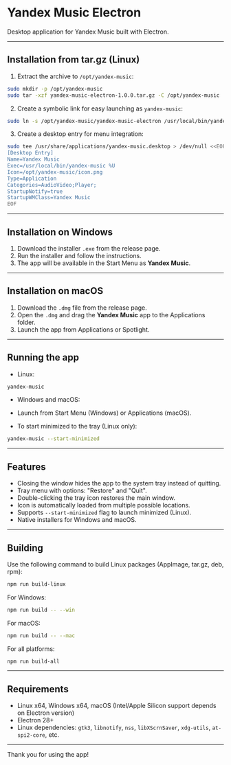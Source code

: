 
# Yandex Music Electron

Desktop application for Yandex Music built with Electron.

---

## Installation from tar.gz (Linux)

1. Extract the archive to `/opt/yandex-music`:

```bash
sudo mkdir -p /opt/yandex-music
sudo tar -xzf yandex-music-electron-1.0.0.tar.gz -C /opt/yandex-music
```

2. Create a symbolic link for easy launching as `yandex-music`:

```bash
sudo ln -s /opt/yandex-music/yandex-music-electron /usr/local/bin/yandex-music
```

3. Create a desktop entry for menu integration:

```bash
sudo tee /usr/share/applications/yandex-music.desktop > /dev/null <<EOF
[Desktop Entry]
Name=Yandex Music
Exec=/usr/local/bin/yandex-music %U
Icon=/opt/yandex-music/icon.png
Type=Application
Categories=AudioVideo;Player;
StartupNotify=true
StartupWMClass=Yandex Music
EOF
```

---

## Installation on Windows

1. Download the installer `.exe` from the release page.
2. Run the installer and follow the instructions.
3. The app will be available in the Start Menu as **Yandex Music**.

---

## Installation on macOS

1. Download the `.dmg` file from the release page.
2. Open the `.dmg` and drag the **Yandex Music** app to the Applications folder.
3. Launch the app from Applications or Spotlight.

---

## Running the app

* Linux:

```bash
yandex-music
```

* Windows and macOS:

- Launch from Start Menu (Windows) or Applications (macOS).

* To start minimized to the tray (Linux only):

```bash
yandex-music --start-minimized
```

---

## Features

* Closing the window hides the app to the system tray instead of quitting.
* Tray menu with options: "Restore" and "Quit".
* Double-clicking the tray icon restores the main window.
* Icon is automatically loaded from multiple possible locations.
* Supports `--start-minimized` flag to launch minimized (Linux).
* Native installers for Windows and macOS.

---

## Building

Use the following command to build Linux packages (AppImage, tar.gz, deb, rpm):

```bash
npm run build-linux
```

For Windows:

```bash
npm run build -- --win
```

For macOS:

```bash
npm run build -- --mac
```

For all platforms:

```bash
npm run build-all
```

---

## Requirements

* Linux x64, Windows x64, macOS (Intel/Apple Silicon support depends on Electron version)
* Electron 28+
* Linux dependencies: `gtk3`, `libnotify`, `nss`, `libXScrnSaver`, `xdg-utils`, `at-spi2-core`, etc.

---

Thank you for using the app!